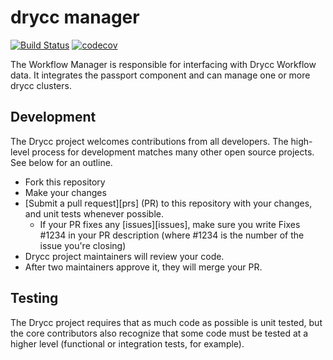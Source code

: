 # drycc manager
[![Build Status](https://woodpecker.drycc.cc/api/badges/drycc/manager/status.svg)](https://woodpecker.drycc.cc/drycc/manager)
[![codecov](https://codecov.io/github/drycc/manager/branch/main/graph/badge.svg?token=YNjGaRzZz8)](https://codecov.io/github/drycc/manager)

The Workflow Manager is responsible for interfacing with Drycc Workflow data. It integrates the passport component and can manage one or more drycc clusters.

## Development

The Drycc project welcomes contributions from all developers. The high-level process for development matches many other open source projects. See below for an outline.

* Fork this repository
* Make your changes
* [Submit a pull request][prs] (PR) to this repository with your changes, and unit tests whenever possible.
  * If your PR fixes any [issues][issues], make sure you write Fixes #1234 in your PR description (where #1234 is the number of the issue you're closing)
* Drycc project maintainers will review your code.
* After two maintainers approve it, they will merge your PR.

## Testing
The Drycc project requires that as much code as possible is unit tested, but the core contributors also recognize that some code must be tested at a higher level (functional or integration tests, for example).